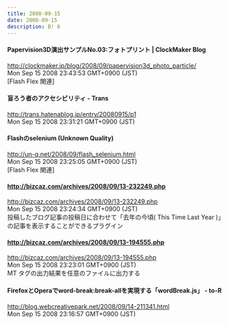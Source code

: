 ```yaml
---
title: 2008-09-15
date: 2008-09-15
description: B! 6
---
```


####   Papervision3D演出サンプルNo.03:フォトプリント | ClockMaker Blog
http://clockmaker.jp/blog/2008/09/papervision3d_photo_particle/<br>
Mon Sep 15 2008 23:43:53 GMT+0900 (JST)<br>
[Flash Flex 関連]


#### 盲ろう者のアクセシビリティ - Trans
http://trans.hatenablog.jp/entry/20080915/p1<br>
Mon Sep 15 2008 23:31:21 GMT+0900 (JST)<br>


#### Flashのselenium (Unknown Quality)
http://un-q.net/2008/09/flash_selenium.html<br>
Mon Sep 15 2008 23:25:05 GMT+0900 (JST)<br>
[Flash Flex 関連]


#### http://bizcaz.com/archives/2008/09/13-232249.php
http://bizcaz.com/archives/2008/09/13-232249.php<br>
Mon Sep 15 2008 23:24:34 GMT+0900 (JST)<br>
投稿したブログ記事の投稿日に合わせて「去年の今頃( This Time Last Year )」の記事を表示することができるプラグイン


#### http://bizcaz.com/archives/2008/09/13-194555.php
http://bizcaz.com/archives/2008/09/13-194555.php<br>
Mon Sep 15 2008 23:23:01 GMT+0900 (JST)<br>
MT タグの出力結果を任意のファイルに出力する


#### FirefoxとOperaでword-break:break-allを実現する「wordBreak.js」 - to-R
http://blog.webcreativepark.net/2008/09/14-211341.html<br>
Mon Sep 15 2008 23:16:57 GMT+0900 (JST)<br>


